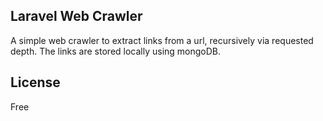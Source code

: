
## Laravel Web Crawler

A simple web crawler to extract links from a url, recursively via requested depth.
The links are stored locally using mongoDB.

## License

Free
